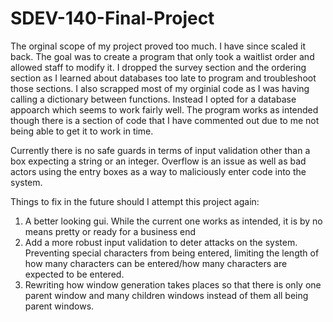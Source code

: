 # SDEV-140-Final-Project
The orginal scope of my project proved too much. I have since scaled it back. The goal was to create a program that only took a waitlist order and allowed staff to modify it. I dropped the survey section and the ordering section as I learned about databases too late to program and troubleshoot those sections. I also scrapped most of my orginial code as I was having calling a dictionary between functions. Instead I opted for a database appoarch which seems to work fairly well. The program works as intended though there is a section of code that I have commented out due to me not being able to get it to work in time.

Currently there is no safe guards in terms of input validation other than a box expecting a string or an integer. Overflow is an issue as well as bad actors using the entry boxes as a way to maliciously enter code into the system.

Things to fix in the future should I attempt this project again:

1. A better looking gui. While the current one works as intended, it is by no means pretty or ready for a business end
2. Add a more robust input validation to deter attacks on the system. Preventing special characters from being entered, limiting the length of how many characters can be entered/how many characters are expected to be entered.
3. Rewriting how window generation takes places so that there is only one parent window and many children windows instead of them all being parent windows.
